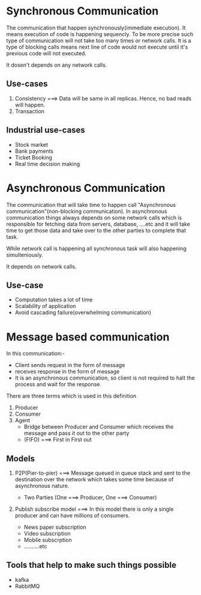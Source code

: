 # Synchronous Communication

The communication that happen synchronously(immediate execution). It means execution of code is happening sequencly. To be more precise such type of communication will not take too many times or network calls. It is a type of blocking calls means next line of code would not execute until it's previous code will not executed.

It dosen't depends on any network calls.

## Use-cases

1. Consistency ===> Data will be same in all replicas. Hence, no bad reads will happen.
2. Transaction

## Industrial use-cases

- Stock market
- Bank payments
- Ticket Booking
- Real time decision making

# Asynchronous Communication

The communication that will take time to happen call "Asynchronous communication"(non-blocking communication). In asynchronous communication things always depends on some network calls which is responsible for fetching data from servers, database, ....etc and it will take time to get those data and take over to the other parties to complete that task.

While network call is happening all synchronous task will also happening simulteniously.

It depends on network calls.

## Use-case

- Computation takes a lot of time
- Scalability of application
- Avoid cascading failure(overwhelming communication)

# Message based communication

In this communication:-

- Client sends request in the form of message
- receives response in the form of message
- It is an asynchronous communication, so client is not required to halt the process and wait for the response.

There are three terms which is used in this definition

1. Producer
2. Consumer
3. Agent
   - Bridge between Producer and Consumer which receives the message and pass it out to the other party
   - (FIFO) ===> First in First out

## Models

1. P2P(Pier-to-pier) ===> Message queued in queue stack and sent to the destination over the network which takes some time because of asynchronous nature.

   - Two Parties (One ===> Producer, One ===> Consumer)

2. Publish subscribe model ===> In this model there is only a single producer and can have millions of consumers.
   - News paper subscription
   - Video subscription
   - Mobile subscrption
   - ..........etc

## Tools that help to make such things possible

- kafka
- RabbitMQ
